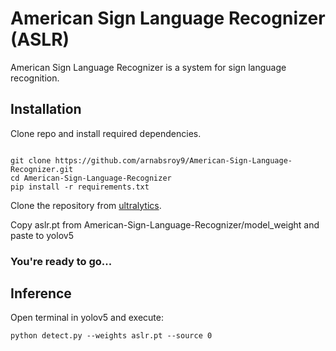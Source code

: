 # American Sign Language Recognizer (ASLR)
American Sign Language Recognizer is a system for sign language recognition. 

## Installation 

Clone repo and install required dependencies.

```

git clone https://github.com/arnabsroy9/American-Sign-Language-Recognizer.git
cd American-Sign-Language-Recognizer
pip install -r requirements.txt

```

Clone the repository from [ultralytics](https://github.com/ultralytics/yolov5). 

Copy aslr.pt from American-Sign-Language-Recognizer/model_weight and paste to yolov5

### You're ready to go...

## Inference 

Open terminal in yolov5 and execute: 
```
python detect.py --weights aslr.pt --source 0
```
